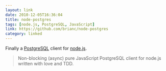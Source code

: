 ```yaml
---
layout: link
date: 2010-12-05T16:36:04
title: node-postgres
tags: [node.js, PostgreSQL, JavaScript]
link: https://github.com/brianc/node-postgres
category: linked
---
```


Finally a [PostgreSQL](http://www.postgresql.org/) client for [node.js](http://nodejs.org/).

> Non-blocking (async) pure JavaScript PostgreSQL client for node.js written with love and TDD.